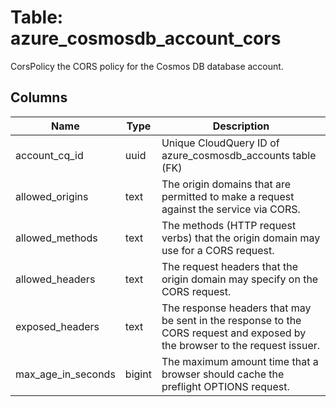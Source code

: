 
# Table: azure_cosmosdb_account_cors
CorsPolicy the CORS policy for the Cosmos DB database account.
## Columns
| Name        | Type           | Description  |
| ------------- | ------------- | -----  |
|account_cq_id|uuid|Unique CloudQuery ID of azure_cosmosdb_accounts table (FK)|
|allowed_origins|text|The origin domains that are permitted to make a request against the service via CORS.|
|allowed_methods|text|The methods (HTTP request verbs) that the origin domain may use for a CORS request.|
|allowed_headers|text|The request headers that the origin domain may specify on the CORS request.|
|exposed_headers|text|The response headers that may be sent in the response to the CORS request and exposed by the browser to the request issuer.|
|max_age_in_seconds|bigint|The maximum amount time that a browser should cache the preflight OPTIONS request.|
